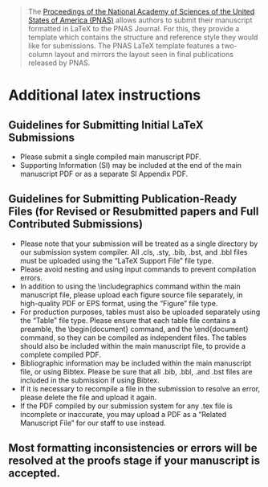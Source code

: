 > The [Proceedings of the National Academy of Sciences of the United States of America (PNAS)](https://www.pnas.org/) allows authors to submit their manuscript formatted in LaTeX to the PNAS Journal. For this, they provide a template which contains the structure and reference style they would like for submissions. The PNAS LaTeX template features a two-column layout and mirrors the layout seen in final publications released by PNAS.

# Additional latex instructions

## Guidelines for Submitting Initial LaTeX Submissions
- Please submit a single compiled main manuscript PDF.
- Supporting Information (SI) may be included at the end of the main manuscript PDF or as a separate SI Appendix PDF.
## Guidelines for Submitting Publication-Ready Files (for Revised or Resubmitted papers and Full Contributed Submissions)
- Please note that your submission will be treated as a single directory by our submission system compiler. All .cls, .sty, .bib, .bst, and .bbl files must be uploaded using the “LaTeX Support File” file type.
- Please avoid nesting and using input commands to prevent compilation errors.
- In addition to using the \includegraphics command within the main manuscript file, please upload each figure source file separately, in high-quality PDF or EPS format, using the “Figure” file type.
- For production purposes, tables must also be uploaded separately using the “Table” file type. Please ensure that each table file contains a preamble, the
\begin{document} command, and the \end{document} command, so they can be compiled as independent files. The tables should also be included within the main manuscript file, to provide a complete compiled PDF.
- Bibliographic information may be included within the main manuscript file, or using Bibtex. Please be sure that all .bib, .bbl, .and .bst files are included in the submission if using Bibtex.
- If it is necessary to recompile a file in the submission to resolve an error, please delete the file and upload it again.
- If the PDF compiled by our submission system for any .tex file is incomplete or inaccurate, you may upload a PDF as a “Related Manuscript File” for our staff to use instead.

## Most formatting inconsistencies or errors will be resolved at the proofs stage if your manuscript is accepted.